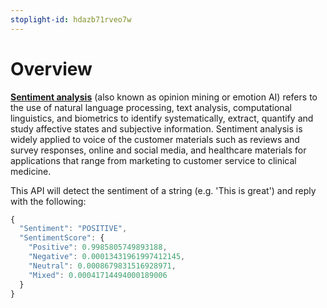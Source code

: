 ```yaml
---
stoplight-id: hdazb71rveo7w
---
```


# Overview

[**Sentiment analysis**](https://en.wikipedia.org/wiki/Sentiment_analysis) (also known as opinion mining or emotion AI) refers to the use of natural language processing, text analysis, computational linguistics, and biometrics to identify systematically, extract, quantify and study affective states and subjective information. Sentiment analysis is widely applied to voice of the customer materials such as reviews and survey responses, online and social media, and healthcare materials for applications that range from marketing to customer service to clinical medicine.

This API will detect the sentiment of a string (e.g. 'This is great') and reply with the following:

```javascript
{
  "Sentiment": "POSITIVE",
  "SentimentScore": {
    "Positive": 0.9985805749893188,
    "Negative": 0.00013431961997412145,
    "Neutral": 0.0008679831516928971,
    "Mixed": 0.00041714494000189006
  }
}
```
